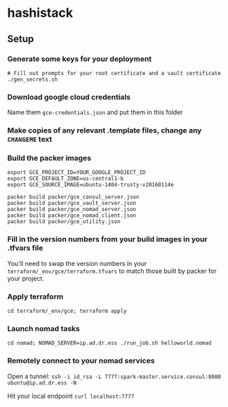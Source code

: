 # hashistack


## Setup

### Generate some keys for your deployment
```
# Fill out prompts for your root certificate and a vault certificate
./gen_secrets.sh
```

### Download google cloud credentials
Name them `gce-credentials.json` and put them in this folder

### Make copies of any relevant .template files, change any `CHANGEME` text

### Build the packer images
```
export GCE_PROJECT_ID=YOUR_GOOGLE_PROJECT_ID
export GCE_DEFAULT_ZONE=us-central1-b
export GCE_SOURCE_IMAGE=ubuntu-1404-trusty-v20160114e

packer build packer/gce_consul_server.json
packer build packer/gce_vault_server.json
packer build packer/gce_nomad_server.json
packer build packer/gce_nomad_client.json
packer build packer/gce_utility.json
```

### Fill in the version numbers from your build images in your .tfvars file

You'll need to swap the version numbers in your `terraform/_env/gce/terraform.tfvars` to match those built by packer for your project.

### Apply terraform

`cd terraform/_env/gce; terraform apply`

### Launch nomad tasks

`cd nomad; NOMAD_SERVER=ip.ad.dr.ess ./run_job.sh helloworld.nomad`

### Remotely connect to your nomad services

Open a tunnel:
`ssh -i id_rsa -L 7777:spark-master.service.consul:8080 ubuntu@ip.ad.dr.ess -N `

Hit your local endpoint
`curl localhost:7777`
